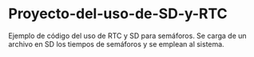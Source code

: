 # Proyecto-del-uso-de-SD-y-RTC
Ejemplo de código del uso de RTC y SD para semáforos. 
Se carga de un archivo en SD los tiempos de semáforos y se emplean al sistema. 
